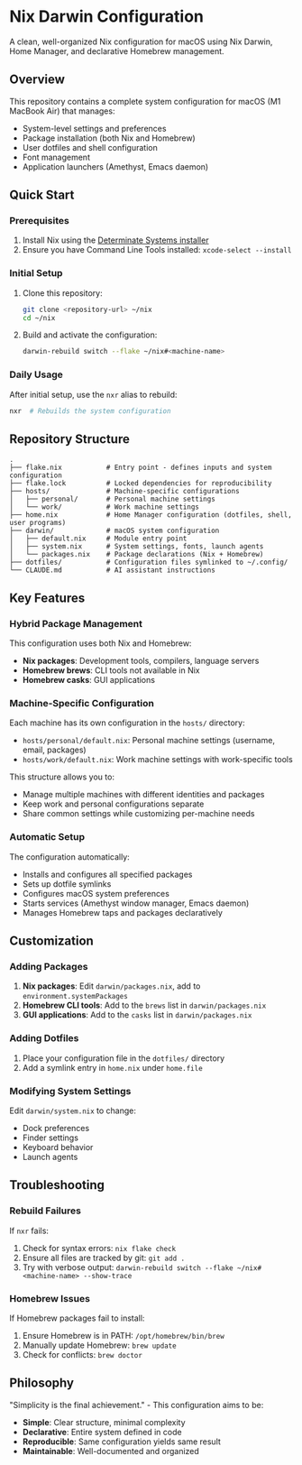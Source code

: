 # Nix Darwin Configuration

A clean, well-organized Nix configuration for macOS using Nix Darwin, Home Manager, and declarative Homebrew management.

## Overview

This repository contains a complete system configuration for macOS (M1 MacBook Air) that manages:

- System-level settings and preferences
- Package installation (both Nix and Homebrew)
- User dotfiles and shell configuration
- Font management
- Application launchers (Amethyst, Emacs daemon)

## Quick Start

### Prerequisites

1. Install Nix using the [Determinate Systems installer](https://zero-to-nix.com/start/install)
2. Ensure you have Command Line Tools installed: `xcode-select --install`

### Initial Setup

1. Clone this repository:
   ```bash
   git clone <repository-url> ~/nix
   cd ~/nix
   ```

2. Build and activate the configuration:
   ```bash
   darwin-rebuild switch --flake ~/nix#<machine-name>
   ```

### Daily Usage

After initial setup, use the `nxr` alias to rebuild:

```bash
nxr  # Rebuilds the system configuration
```

## Repository Structure

```
.
├── flake.nix           # Entry point - defines inputs and system configuration
├── flake.lock          # Locked dependencies for reproducibility
├── hosts/              # Machine-specific configurations
│   ├── personal/       # Personal machine settings
│   └── work/           # Work machine settings
├── home.nix            # Home Manager configuration (dotfiles, shell, user programs)
├── darwin/             # macOS system configuration
│   ├── default.nix     # Module entry point
│   ├── system.nix      # System settings, fonts, launch agents
│   └── packages.nix    # Package declarations (Nix + Homebrew)
├── dotfiles/           # Configuration files symlinked to ~/.config/
└── CLAUDE.md           # AI assistant instructions

```

## Key Features

### Hybrid Package Management

This configuration uses both Nix and Homebrew:

- **Nix packages**: Development tools, compilers, language servers
- **Homebrew brews**: CLI tools not available in Nix
- **Homebrew casks**: GUI applications

### Machine-Specific Configuration

Each machine has its own configuration in the `hosts/` directory:
- `hosts/personal/default.nix`: Personal machine settings (username, email, packages)
- `hosts/work/default.nix`: Work machine settings with work-specific tools

This structure allows you to:
- Manage multiple machines with different identities and packages
- Keep work and personal configurations separate
- Share common settings while customizing per-machine needs

### Automatic Setup

The configuration automatically:
- Installs and configures all specified packages
- Sets up dotfile symlinks
- Configures macOS system preferences
- Starts services (Amethyst window manager, Emacs daemon)
- Manages Homebrew taps and packages declaratively

## Customization

### Adding Packages

1. **Nix packages**: Edit `darwin/packages.nix`, add to `environment.systemPackages`
2. **Homebrew CLI tools**: Add to the `brews` list in `darwin/packages.nix`
3. **GUI applications**: Add to the `casks` list in `darwin/packages.nix`

### Adding Dotfiles

1. Place your configuration file in the `dotfiles/` directory
2. Add a symlink entry in `home.nix` under `home.file`

### Modifying System Settings

Edit `darwin/system.nix` to change:
- Dock preferences
- Finder settings
- Keyboard behavior
- Launch agents

## Troubleshooting

### Rebuild Failures

If `nxr` fails:

1. Check for syntax errors: `nix flake check`
2. Ensure all files are tracked by git: `git add .`
3. Try with verbose output: `darwin-rebuild switch --flake ~/nix#<machine-name> --show-trace`

### Homebrew Issues

If Homebrew packages fail to install:

1. Ensure Homebrew is in PATH: `/opt/homebrew/bin/brew`
2. Manually update Homebrew: `brew update`
3. Check for conflicts: `brew doctor`

## Philosophy

"Simplicity is the final achievement." - This configuration aims to be:

- **Simple**: Clear structure, minimal complexity
- **Declarative**: Entire system defined in code
- **Reproducible**: Same configuration yields same result
- **Maintainable**: Well-documented and organized